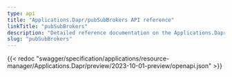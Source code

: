 ```yaml
---
type: api
title: "Applications.Dapr/pubSubBrokers API reference"
linkTitle: "pubSubBrokers"
description: "Detailed reference documentation on the Applications.Dapr/mongoDatabases API"
slug: "pubSubBrokers"
---
```


{{< redoc "swagger/specification/applications/resource-manager/Applications.Dapr/preview/2023-10-01-preview/openapi.json" >}}